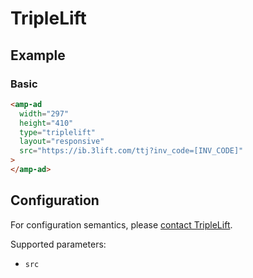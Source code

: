 # TripleLift

## Example

### Basic

```html
<amp-ad
  width="297"
  height="410"
  type="triplelift"
  layout="responsive"
  src="https://ib.3lift.com/ttj?inv_code=[INV_CODE]"
>
</amp-ad>
```

## Configuration

For configuration semantics, please [contact TripleLift](http://triplelift.com).

Supported parameters:

-   `src`
